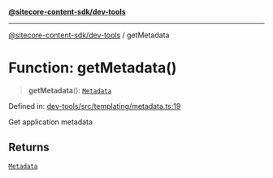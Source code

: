 [**@sitecore-content-sdk/dev-tools**](../README.md)

***

[@sitecore-content-sdk/dev-tools](../README.md) / getMetadata

# Function: getMetadata()

> **getMetadata**(): [`Metadata`](../interfaces/Metadata.md)

Defined in: [dev-tools/src/templating/metadata.ts:19](https://github.com/Sitecore/xmc-jss-dev/blob/28923ef088ac4be62069deb221a0ddc7386ea85e/packages/dev-tools/src/templating/metadata.ts#L19)

Get application metadata

## Returns

[`Metadata`](../interfaces/Metadata.md)
